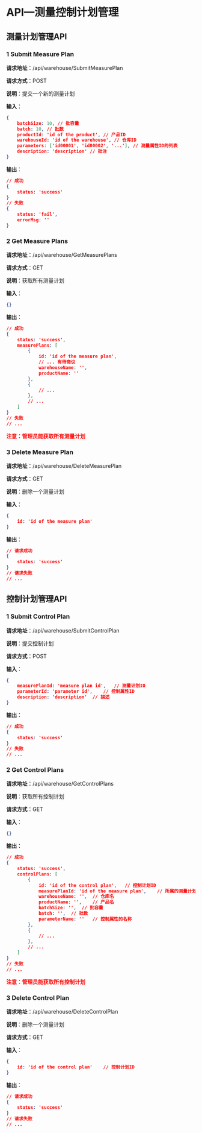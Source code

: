 # API—测量控制计划管理

## 测量计划管理API

### 1 Submit Measure Plan

**请求地址**：/api/warehouse/SubmitMeasurePlan

**请求方式**：POST

**说明**：提交一个新的测量计划

**输入**：  

```json
{
    batchSize: 10, // 批容量
    batch: 10, // 批数
    productId: 'id of the product', // 产品ID
    warehouseId: 'id of the warehouse', // 仓库ID
    parameters: ['id00001', 'id00002', '...'], // 测量属性ID的列表
    description: 'description' // 批注
}
```

**输出**：  

```json
// 成功
{
    status: 'success'
}
// 失败
{
    status: 'fail',
    errorMsg: ''
}
```

### 2 Get Measure Plans

**请求地址**：/api/warehouse/GetMeasurePlans

**请求方式**：GET

**说明**：获取所有测量计划

**输入**：

```json
{}
```

**输出**：

```json
// 成功
{
    status: 'success',
    measurePlans: [
        {
            id: 'id of the measure plan',
            // ... 有待商议
            warehouseName: '',
            productName: ''
        },
        {
            // ...
        },
        // ...
    ]
}
// 失败
// ...
```
<span style='color: red; font-weight: bold'>注意：管理员能获取所有测量计划</span>

### 3 Delete Measure Plan

**请求地址**：/api/warehouse/DeleteMeasurePlan

**请求方式**：GET

**说明**：删除一个测量计划

**输入**：

```json
{
    id: 'id of the measure plan'
}
```

**输出**：

```json
// 请求成功
{
    status: 'success'
}
// 请求失败
// ...
```

## 控制计划管理API

### 1 Submit Control Plan

**请求地址**：/api/warehouse/SubmitControlPlan

**说明**：提交控制计划

**请求方式**：POST

**输入**：

```json
{
    measurePlanId: 'measure plan id',	// 测量计划ID
    parameterId: 'parameter id',	// 控制属性ID
    description: 'description'	// 描述
}
```

**输出**：

```json
// 成功
{
    status: 'success'
}
// 失败
// ...
```

### 2 Get Control Plans

**请求地址**：/api/warehouse/GetControlPlans

**说明**：获取所有控制计划

**请求方式**：GET

**输入**：

```json
{}
```

**输出**：

```json
// 成功
{
	status: 'success',
    controlPlans: [
        {
            id: 'id of the control plan',	// 控制计划ID
            measurePlanId: 'id of the measure plan',	// 所属的测量计划ID
            warehouseName: '',	// 仓库名
            productName: '',	// 产品名
            batchSize: '',	// 批容量
            batch: '',	// 批数
            parameterName: ''	// 控制属性的名称
        },
        {
            // ...
        },
        // ...
    ]
}
// 失败
// ...
```

<span style='color: red; font-weight: bold'>注意：管理员能获取所有控制计划</span>

### 3 Delete Control Plan

**请求地址**：/api/warehouse/DeleteControlPlan

**说明**：删除一个测量计划

**请求方式**：GET

**输入**：

```json
{
    id: 'id of the control plan'	// 控制计划ID
}
```

**输出**：

```json
// 请求成功
{
    status: 'success'
}
// 请求失败
// ...
```

